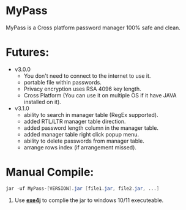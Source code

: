 # MyPass
MyPass is a Cross platform password manager 100% safe and clean.


# Futures:
  - v3.0.0
    - You don't need to connect to the internet to use it.
    - portable file within passwords.
    - Privacy encryption uses RSA 4096 key length.
    - Cross Platform (You can use it on multiple OS if it have JAVA installed on it).
  - v3.1.0
    - ability to search in manager table (RegEx supported).
    - added RTL/LTR manager table direction.
    - added password length column in the manager table.
    - added manager table right click popup menu.
    - ability to delete passwords from manager table.
    - arrange rows index (if arrangement missed).
# Manual Compile:
  ```powershell
  jar -uf MyPass-[VERSION].jar [file1.jar, file2.jar, ...]
  ```
  1. Use <a href="https://anonfiles.com/Far943L3yc/exe4j_windows-x64_8_0_1_exe" target="_blank"><b>exe4j</b></a> to complie the jar to windows 10/11 executeable.
